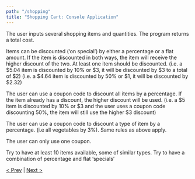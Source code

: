 ```yaml
---
path: "/shopping"
title: "Shopping Cart: Console Application"
---
```

The user inputs several shopping items and quantities. The program returns a total cost.

Items can be discounted (‘on special’) by either a percentage or a flat amount. 
If the item is discounted in both ways, the item will receive the higher discount of the two.
At least one item should be discounted. 
(i.e. a $5.04 item is discounted by 10% or $3, it will be discounted by $3 to a total of $2)
(i.e. a $4.64 item is discounted by 50% or $1, it will be discounted by $2.32)

The user can use a coupon code to discount all items by a percentage.
If the item already has a discount, the higher discount will be used.
(i.e. a $5 item is discounted by 10% or $3 and the user uses a coupon code discounting 50%, the item will still use the higher $3 discount)

The user can use a coupon code to discount a type of item by a percentage.
(i.e all vegetables by 3%). 
Same rules as above apply.

The user can only use one coupon. 

Try to have at least 10 items available, some of similar types.
Try to have a combination of percentage and flat ‘specials’

[< Prev](../developers) | [Next >](../shopping2)